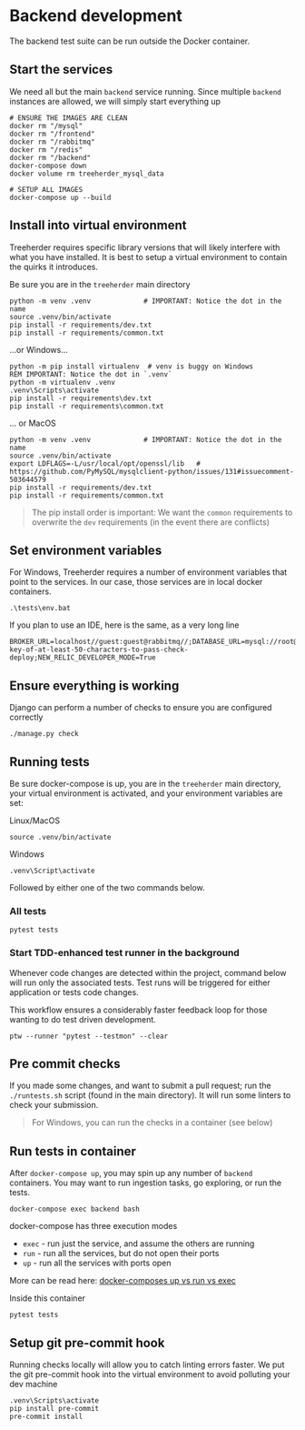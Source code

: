 # Backend development

The backend test suite can be run outside the Docker container.

## Start the services

We need all but the main `backend` service running.  Since multiple `backend` instances are allowed, we will simply start everything up

    # ENSURE THE IMAGES ARE CLEAN
    docker rm "/mysql"
    docker rm "/frontend"
    docker rm "/rabbitmq" 
    docker rm "/redis"
    docker rm "/backend"
    docker-compose down
    docker volume rm treeherder_mysql_data 
    
    # SETUP ALL IMAGES
    docker-compose up --build

## Install into virtual environment

Treeherder requires specific library versions that will likely interfere with what you have installed. It is best to setup a virtual environment to contain the quirks it introduces.

Be sure you are in the `treeherder` main directory

    python -m venv .venv             # IMPORTANT: Notice the dot in the name
    source .venv/bin/activate
    pip install -r requirements/dev.txt
    pip install -r requirements/common.txt

...or Windows...

    python -m pip install virtualenv  # venv is buggy on Windows
    REM IMPORTANT: Notice the dot in `.venv`
    python -m virtualenv .venv             
    .venv\Scripts\activate
    pip install -r requirements\dev.txt
    pip install -r requirements\common.txt

... or MacOS

    python -m venv .venv             # IMPORTANT: Notice the dot in the name
    source .venv/bin/activate
    export LDFLAGS=-L/usr/local/opt/openssl/lib   # https://github.com/PyMySQL/mysqlclient-python/issues/131#issuecomment-503644579
    pip install -r requirements/dev.txt
    pip install -r requirements/common.txt

> The pip install order is important:  We want the `common` requirements to overwrite the `dev` requirements (in the event there are conflicts)

## Set environment variables

For Windows, Treeherder requires a number of environment variables that point to the services.  In our case, those services are in local docker containers.

    .\tests\env.bat

If you plan to use an IDE, here is the same, as a very long line

    BROKER_URL=localhost//guest:guest@rabbitmq//;DATABASE_URL=mysql://root@localhost:3306/treeherder;REDIS_URL=redis://localhost:6379;SITE_URL=http://backend:8000/;TREEHERDER_DJANGO_SECRET_KEY=secret-key-of-at-least-50-characters-to-pass-check-deploy;NEW_RELIC_DEVELOPER_MODE=True

## Ensure everything is working

Django can perform a number of checks to ensure you are configured correctly

    ./manage.py check

## Running tests

Be sure docker-compose is up, you are in the `treeherder` main directory, your virtual environment is activated, and your environment variables are set:

Linux/MacOS

    source .venv/bin/activate

Windows

    .venv\Script\activate

Followed by either one of the two commands below.

### All tests

    pytest tests

### Start TDD-enhanced test runner in the background

Whenever code changes are detected within the project, command below will run only the associated tests.
Test runs will be triggered for either application or tests code changes.

This workflow ensures a considerably faster feedback loop for those wanting to do test driven development.

    ptw --runner "pytest --testmon" --clear

## Pre commit checks

If you made some changes, and want to submit a pull request; run the `./runtests.sh` script (found in the main directory).  It will run some linters to check your submission.

> For Windows, you can run the checks in a container (see below)

## Run tests in container

After `docker-compose up`, you may spin up any number of `backend` containers. You may want to run ingestion tasks, go exploring, or run the tests.

    docker-compose exec backend bash

docker-compose has three execution modes

* `exec` - run just the service, and assume the others are running
* `run` - run all the services, but do not open their ports
* `up` - run all the services with ports open

More can be read here: [docker-composes up vs run vs exec](https://medium.com/@zhao.li/how-to-understand-the-difference-between-docker-composes-up-vs-run-vs-exec-commands-a506151967df)

Inside this container

    pytest tests

## Setup git pre-commit hook

Running checks locally will allow you to catch linting errors faster. We put the git pre-commit hook into the virtual environment to avoid polluting your dev machine

    .venv\Scripts\activate
    pip install pre-commit
    pre-commit install
